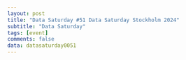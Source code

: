 ```yaml
---
layout: post
title: "Data Saturday #51 Data Saturday Stockholm 2024"
subtitle: "Data Saturday"
tags: [event]
comments: false
data: datasaturday0051
---
```

